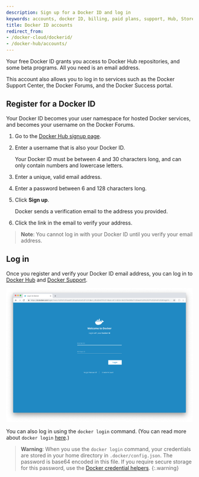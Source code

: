 ```yaml
---
description: Sign up for a Docker ID and log in
keywords: accounts, docker ID, billing, paid plans, support, Hub, Store, Forums, knowledge base, beta access
title: Docker ID accounts
redirect_from:
- /docker-cloud/dockerid/
- /docker-hub/accounts/
---
```


Your free Docker ID grants you access to Docker Hub repositories, and some beta programs. All you need is an email address.

This account also allows you to log in to services such as the Docker Support
Center, the Docker Forums, and the Docker Success portal.


## Register for a Docker ID

Your Docker ID becomes your user namespace for hosted Docker services, and becomes your username on the Docker Forums.

1. Go to the [Docker Hub signup page](https://hub.docker.com/signup/).

2. Enter a username that is also your Docker ID.

    Your Docker ID must be between 4 and 30 characters long, and can only contain numbers and lowercase letters.

3. Enter a unique, valid email address.

4. Enter a password between 6 and 128 characters long.

3. Click **Sign up**.

   Docker sends a verification email to the address you provided.

4. Click the link in the email to verify your address.

> **Note**: You cannot log in with your Docker ID until you verify your email address.


## Log in

Once you register and verify your Docker ID email address, you can log in
to [Docker Hub](https://hub.docker.com) and [Docker Support](https://support.docker.com).

![Login](images/login.png)

You can also log in using the `docker login` command. (You can read more about `docker login` [here](/engine/reference/commandline/login.md).)

> **Warning**:
> When you use the `docker login` command, your credentials are
stored in your home directory in `.docker/config.json`. The password is base64
encoded in this file. If you require secure storage for this password, use the
[Docker credential helpers](https://github.com/docker/docker-credential-helpers).
{:.warning}
